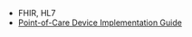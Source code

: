 - FHIR, HL7
- [Point-of-Care Device Implementation Guide](https://build.fhir.org/ig/HL7/uv-pocd/mappingsdc.html)
